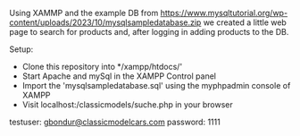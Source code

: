Using XAMMP and the example DB from https://www.mysqltutorial.org/wp-content/uploads/2023/10/mysqlsampledatabase.zip we created a little web page to search for products and, after logging in adding products to the DB.


Setup:

- Clone this repository into */xampp/htdocs/'
- Start Apache and mySql in the XAMPP Control panel
- Import the 'mysqlsampledatabase.sql' using the myphpadmin console of XAMPP
- Visit localhost:<port>/classicmodels/suche.php in your browser

testuser: gbondur@classicmodelcars.com
password: 1111
